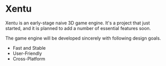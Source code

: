# Xentu

Xentu is an early-stage naive 3D game engine.
It's a project that just started, and it is planned to add a number of essential features soon.

The game engine will be developed sincerely with following design goals.

- Fast and Stable
- User-Friendly
- Cross-Platform
